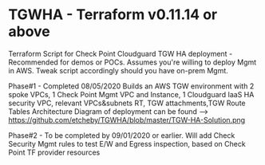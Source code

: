 # TGWHA - Terraform v0.11.14 or above
Terraform Script for Check Point Cloudguard TGW HA deployment - Recommended for demos or POCs.
Assumes you're willing to deploy Mgmt in AWS. Tweak script accordingly should you have on-prem Mgmt. 

Phase#1 - Completed 08/05/2020
Builds an AWS TGW environment with 2 spoke VPCs, 1 Check Point Mgmt VPC and Instance, 1 Cloudguard IaaS HA security VPC, relevant VPCs&subnets RT, 
TGW attachments,TGW Route Tables
Architecture Diagram of deployment can be found --> https://github.com/etcheby/TGWHA/blob/master/TGW-HA-Solution.png

Phase#2 - To be completed by 09/01/2020 or earlier.
Will add Check Security Mgmt rules to test E/W and Egress inspection, based on Check Point TF provider resources
